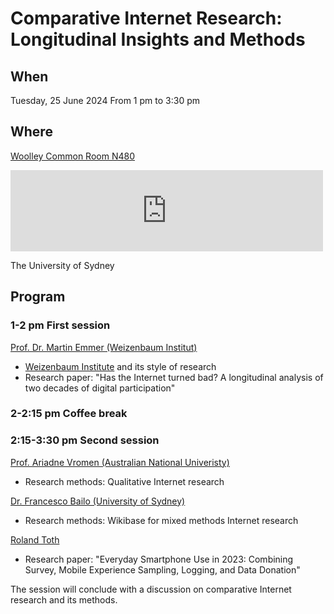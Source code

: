 # Comparative Internet Research: Longitudinal Insights and Methods

## When
Tuesday, 25 June 2024 
From 1 pm to 3:30 pm

## Where
[Woolley Common Room N480](https://maps.sydney.edu.au/?room=A20.04.N480)

<iframe src="https://maps.sydney.edu.au/?room=A20.04.N480" style="width: 500px; height: 130px; border: 0px"></iframe>

The University of Sydney

## Program

### 1-2 pm **First session**

[Prof. Dr. Martin Emmer (Weizenbaum Institut)](https://www.polsoz.fu-berlin.de/en/kommwiss/arbeitsstellen/mediennutzung/mitarbeiterinnen/martin_emmer/index.html)
- [Weizenbaum Institute](https://www.weizenbaum-institut.de/en/) and its style of research
- Research paper: "Has the Internet turned bad? A longitudinal analysis of two decades of digital participation"

### 2-2:15 pm  **Coffee break**

### 2:15-3:30 pm **Second session**

[Prof. Ariadne Vromen (Australian National Univeristy)](https://crawford.anu.edu.au/people/academic/ariadne-vromen) 
- Research methods: Qualitative Internet research
  
[Dr. Francesco Bailo (University of Sydney)](https://www.sydney.edu.au/arts/about/our-people/academic-staff/francesco-bailo.html?apcode=ACADPROFILE300808)
- Research methods: Wikibase for mixed methods Internet research
  
[Roland Toth](https://www.weizenbaum-institut.de/en/portrait/p/roland-toth/#page=1&sort=date)
- Research paper: "Everyday Smartphone Use in 2023: Combining Survey, Mobile Experience Sampling, Logging, and Data Donation"
  
The session will conclude with a discussion on comparative Internet research and its methods. 
